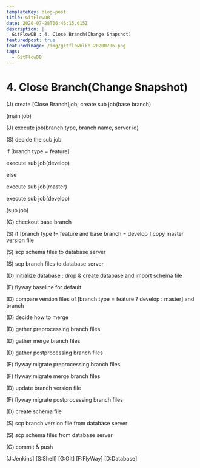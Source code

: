 ```yaml
---
templateKey: blog-post
title: GitFlowDB
date: 2020-07-28T06:46:15.015Z
description: |
  GitFlowDB : 4. Close Branch(Change Snapshot)
featuredpost: true
featuredimage: /img/gitflowhlkh-20200706.png
tags:
  - GitFlowDB
---
```

<!--StartFragment-->

# 4. Close Branch(Change Snapshot)

<!--EndFragment-->

<!--StartFragment-->

(J) create \[Close Branch]job; create sub job(base branch)



(main job)

(J) execute job(branch type, branch name, server id)

(S) decide the sub job

if \[branch type = feature]

  execute sub job(develop)

else

  execute sub job(master)

  execute sub job(develop)



(sub job)

(G) checkout base branch

(S) if \[branch type != feature and base branch = develop ] copy master version file

(S) scp schema files to database server

(S) scp branch files to database server

(D) initialize database : drop & create database and import schema file

(F) flyway baseline for default

(D) compare version files of \[branch type = feature ? develop : master] and branch

(D) decide how to merge

(D) gather preprocessing branch files

(D) gather merge branch files

(D) gather postprocessing branch files

(F) flyway migrate preprocessing branch files

(F) flyway migrate merge branch files

(D) update branch version file

(F) flyway migrate postprocessing branch files

(D) create schema file

(S) scp branch version file from database server

(S) scp schema files from database server

(G) commit & push

<!--EndFragment-->



<!--StartFragment-->

\[J:Jenkins] \[S:Shell] \[G:Git] \[F:FlyWay] \[D:Database]

<!--EndFragment-->